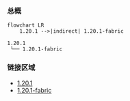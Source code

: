 ### 总概

```mermaid
flowchart LR
    1.20.1 -->|indirect| 1.20.1-fabric
```

```
1.20.1
 └── 1.20.1-fabric
```

### 链接区域

- [1.20.1](/projects/1.20/assets/hexmapping/hexmapping)
- [1.20.1-fabric](/projects/1.20-fabric/assets/hexmapping/hexmapping)